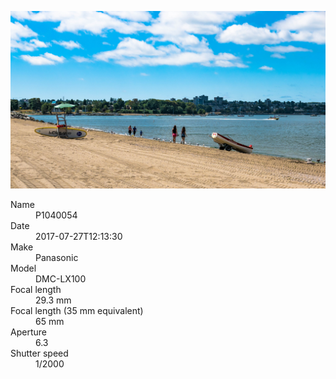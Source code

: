 [![P1040054](/photos/hd/P1040054.jpg)](/photos/full/P1040054.jpg?raw=true)

<dl>
  <dt>Name</dt>
  <dd>P1040054</dd>
  <dt>Date</dt>
  <dd>2017-07-27T12:13:30</dd>
  <dt>Make</dt>
  <dd>Panasonic</dd>
  <dt>Model</dt>
  <dd>DMC-LX100</dd>
  <dt>Focal length</dt>
  <dd>29.3 mm</dd>
  <dt>Focal length (35 mm equivalent)</dt>
  <dd>65 mm</dd>
  <dt>Aperture</dt>
  <dd>6.3</dd>
  <dt>Shutter speed</dt>
  <dd>1/2000</dd>
</dl>
